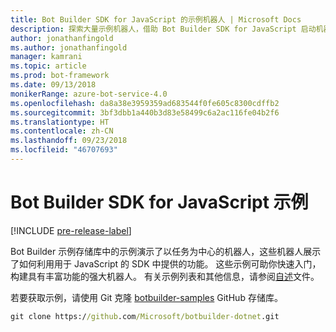 ```yaml
---
title: Bot Builder SDK for JavaScript 的示例机器人 | Microsoft Docs
description: 探索大量示例机器人，借助 Bot Builder SDK for JavaScript 启动机器人开发。
author: jonathanfingold
ms.author: jonathanfingold
manager: kamrani
ms.topic: article
ms.prod: bot-framework
ms.date: 09/13/2018
monikerRange: azure-bot-service-4.0
ms.openlocfilehash: da8a38e3959359ad683544f0fe605c8300cdffb2
ms.sourcegitcommit: 3bf3dbb1a440b3d83e58499c6a2ac116fe04b2f6
ms.translationtype: HT
ms.contentlocale: zh-CN
ms.lasthandoff: 09/23/2018
ms.locfileid: "46707693"
---
```

# <a name="javascript-samples-for-bot-builder-sdk"></a>Bot Builder SDK for JavaScript 示例
[!INCLUDE [pre-release-label](../includes/pre-release-label.md)]

Bot Builder 示例存储库中的示例演示了以任务为中心的机器人，这些机器人展示了如何利用用于 JavaScript 的 SDK 中提供的功能。 这些示例可助你快速入门，构建具有丰富功能的强大机器人。 有关示例列表和其他信息，请参阅[自述](https://github.com/Microsoft/BotBuilder-Samples/blob/master/README.md)文件。

若要获取示例，请使用 Git 克隆 [botbuilder-samples](https://github.com/Microsoft/botbuilder-samples) GitHub 存储库。
```cmd
git clone https://github.com/Microsoft/botbuilder-dotnet.git
```
